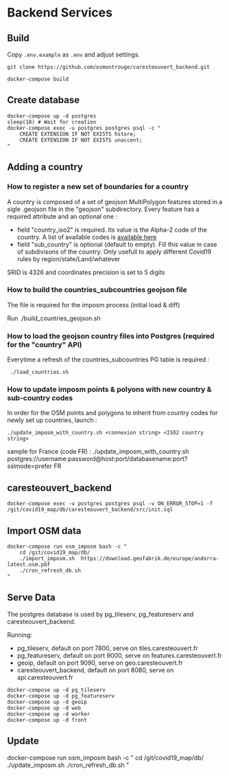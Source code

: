 # Backend Services

## Build

Copy `.env.example` as `.env` and adjust settings.

```
git clone https://github.com/osmontrouge/caresteouvert_backend.git
```

```
docker-compose build
```

## Create database

```
docker-compose up -d postgres
sleep(10) # Wait for creation
docker-compose exec -u postgres postgres psql -c "
    CREATE EXTENSION IF NOT EXISTS hstore;
    CREATE EXTENSION IF NOT EXISTS unaccent;
"
```

## Adding a country

### How to register a new set of boundaries for a country

A country is composed of a set of geojson MultiPolygon features stored in a sigle .geojson file in the "geojson" subdirectory. Every feature has a required attribute and an optional one :
- field "country_iso2" is required. Its value is the Alpha-2 code of the country. A list of available codes is [available here](https://en.wikipedia.org/wiki/ISO_3166-1#Current_codes)
- field "sub_country" is optional (default to empty). Fill this value in case of subdivisons of the country. Only usefull to apply different Covid19 rules by region/state/Land/whatever

SRID is 4326 and coordinates precision is set to 5 digits


### How to build the countries_subcountries geojson file

The file is required for the imposm process (initial load & diff)

Run
    ./build_countries_geojson.sh

### How to load the geojson country files into Postgres (required for the "country" API)

Everytime a refresh of the countries_subcountries PG table is required :

     ./load_countries.sh

### How to update imposm points & polyons with new country & sub-country codes

In order for the OSM points and polygons to inherit from country codes for newly set up countries, launch :

    ./update_imposm_with_country.sh <connexion string> <ISO2 country string>

sample for France (code FR) : ./update_imposm_with_country.sh postgres://username:password@host:port/databasename:port?sslmode=prefer FR


## caresteouvert_backend

```
docker-compose exec -u postgres postgres psql -v ON_ERROR_STOP=1 -f /git/covid19_map/db/caresteouvert_backend/src/init.sql
```


## Import OSM data

```
docker-compose run osm_imposm bash -c "
    cd /git/covid19_map/db/
    ./import_imposm.sh  https://download.geofabrik.de/europe/andorra-latest.osm.pbf
    ./cron_refresh_db.sh
"
```


## Serve Data

The postgres database is used by pg_tileserv, pg_featureserv and caresteouvert_backend.

Running:
- pg_tileserv, default on port 7800, serve on tiles.caresteouvert.fr
- pg_featureserv, default on port 9000, serve on features.caresteouvert.fr
- geoip, default on port 9090, serve on geo.caresteouvert.fr
- caresteouvert_backend, default on port 8080, serve on api.caresteouvert.fr

```
docker-compose up -d pg_tileserv
docker-compose up -d pg_featureserv
docker-compose up -d geoip
docker-compose up -d web
docker-compose up -d worker
docker-compose up -d front
```


## Update

docker-compose run osm_imposm bash -c "
    cd /git/covid19_map/db/
    ./update_imposm.sh
    ./cron_refresh_db.sh
"
